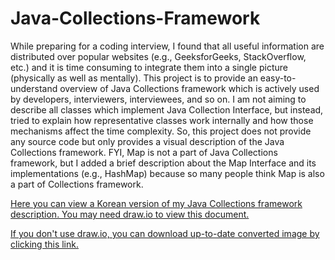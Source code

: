 # Java-Collections-Framework
While preparing for a coding interview, I found that all useful information are distributed over popular websites (e.g., GeeksforGeeks, StackOverflow, etc.) and it is time consuming to integrate them into a single picture (physically as well as mentally). This project is to provide an easy-to-understand overview of Java Collections framework which is actively used by developers, interviewers, interviewees, and so on. I am not aiming to describe all classes which implement Java Collection Interface, but instead, tried to explain how representative classes work internally and how those mechanisms affect the time complexity. So, this project does not provide any source code but only provides a visual description of the Java Collections framework. FYI, Map is not a part of Java Collections framework, but I added a brief description about the Map Interface and its implementations (e.g., HashMap) because so many people think Map is also a part of Collections framework.

[Here you can view a Korean version of my Java Collections framework description. You may need draw.io to view this document.](https://drive.google.com/file/d/1xR9If5fsMtDhNhUcYz9L7NxVCGMfZGha/view?usp=sharing)

[If you don't use draw.io, you can download up-to-date converted image by clicking this link.](https://drive.google.com/file/d/1_DB0_ADSUB5qkUiLF_ABgcVr5J9SI-X-/view?usp=sharing)
